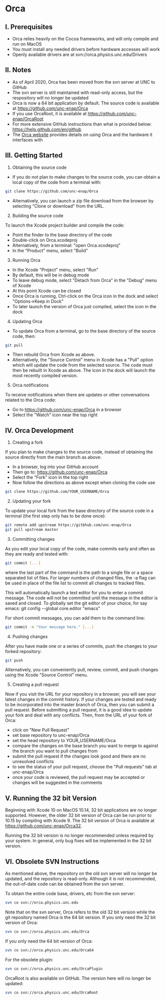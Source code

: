 Orca
====

I. Prerequisites
-------------

- Orca relies heavily on the Cocoa frameworks, and will only compile and run on MacOS
- You must install any needed drivers before hardware accesses will work
- Openly available drivers are at svn://orca.physics.unc.edu/Drivers


II. Notes
---------

- As of April 2020, Orca has been moved from the svn server at UNC to GitHub
- The svn server is still maintained with read-only access, but the respository will no longer be updated
- Orca is now a 64 bit application by default.  The source code is available at https://github.com/unc-enap/Orca
- If you use OrcaRoot, it is available at https://github.com/unc-enap/OrcaRoot
- For more extensive GitHub instructions than what is provided below: https://help.github.com/en/github
- The [Orca website](http://orca.physics.unc.edu) provides details on using Orca and the hardware it interfaces with


III. Getting Started
---------------

1.  Obtaining the source code
- If you do not plan to make changes to the source code, you can obtain a local copy of the code from a terminal with:
```bash
git clone https://github.com/unc-enap/Orca
```
- Alternatively, you can launch a zip file download from the browser by selecting "Clone or download" from the URL.

2.  Building the source code

To launch the Xcode project builder and compile the code:
- Point the finder to the base directory of the code
- Double-click on Orca.xcodeproj
- Alternatively, from a terminal: "open Orca.xcodeproj"
- In the "Product" menu, select "Build"

3.  Running Orca
- In the Xcode "Project" menu, select "Run"
- By default, this will be in debug mode
- To leave debug mode, select "Detach from Orca" in the "Debug" menu of Xcode
- At this point Xcode can be closed
- Once Orca is running, Ctrl-click on the Orca icon in the dock and select "Options->Keep in Dock"
- To later launch the version of Orca just compiled, select the icon in the dock

4.  Updating Orca
- To update Orca from a terminal, go to the base directory of the source code, then:
```bash
git pull
```
- Then rebuild Orca from Xcode as above.
- Alternatively, the "Source Control" menu in Xcode has a "Pull" option which will update the code from the selected source.
The code must then be rebuilt in Xcode as above.  The icon in the dock will launch the most recently compiled version.

5.  Orca notifications

To receive notifications when there are updates or other conversations related to the Orca code:
- Go to https://github.com/unc-enap/Orca in a browser
- Select the "Watch" icon near the top right


IV.  Orca Development
---------------------

1.  Creating a fork

If you plan to make changes to the source code, instead of obtaining the source directly from the main branch as above:
- In a browser, log into your GitHub account
- Then go to: https://github.com/unc-enap/Orca
- Select the "Fork" icon in the top right
- Now follow the directions as above except when cloning the code use
```bash
git clone https://github.com/YOUR_USERNAME/Orca
```

2.  Updating your fork

To update your local fork from the base directory of the source code in a terminal (the first step only has to be done once):
```bash
git remote add upstream https://gitbhub.com/unc-enap/Orca
git pull upstream master
```

3.  Committing changes

As you edit your local copy of the code, make commits early and often as they are ready and tested with:
```bash
git commit [...]
```
where the last part of the command is the path to a single file or a space separated list of files.  For larger numbers of changed files, the -a flag can be used in place of the file list to commit all changes to tracked files.

This will automatically launch a text editor for you to enter a commit message.
The code will not be committed until the message in the editor is saved and closed.
To globally set the git editor of your choice, for say emacs:
git config --global core.editor "emacs"

For short commit messages, you can add them to the command line:
```bash
git commit -m "Your message here." [...]
```

4.  Pushing changes

After you have made one or a series of commits, push the changes to your forked repository:
```bash
git push
```
Alternatively, you can conveniently pull, review, commit, and push changes using the Xcode "Source Control" menu.

5.  Creating a pull request

Now if you visit the URL for your repository in a browser, you will see your latest changes in the commit history.  If your changes are tested and ready to be incorporated into the master branch of Orca, then you can submit a pull request.  Before submitting a pull request, it is a good idea to update your fork and deal with any conflicts.  Then, from the URL of your fork of Orca:
- click on "New Pull Request"
- set base repository to unc-enap/Orca
- set the head repository to YOUR_USERNAME/Orca
- compare the changes on the base branch you want to merge to against the branch you want to pull changes from
- submit the pull request if the changes look good and there are no unresolved conflicts
- to see the status of your pull request, choose the "Pull requests" tab at unc-enap/Orca
- once your code is reviewed, the pull request may be accepted or changes will be suggested in the comments


V.  Running the 32 bit Version
------------------------------

Beginning with Xcode 10 on MacOS 10.14, 32 bit applications are no longer supported.  However, the older 32 bit version of Orca can be run prior to 10.15 by compiling with Xcode 9.  The 32 bit version of Orca is available at https://github.com/unc-enap/Orca32.

Running the 32 bit version is no longer recommended unless required by your system.  In general, only bug fixes will be implemented in the 32 bit version.


VI.  Obsolete SVN Instructions
------------------------------

As mentioned above, the repository on the old svn server will no longer be updated, and the repository is read-only.  Although it is not recommended, the out-of-date code can be obtained from the svn server.

To obtain the entire code base, drivers, etc from the svn server:
```bash
svn co svn://orca.physics.unc.edu
```

Note that on the svn server, Orca refers to the old 32 bit version while the git repository named Orca is the 64 bit version.
If you only need the 32 bit version of Orca:
```bash
svn co svn://orca.physics.unc.edu/Orca
```

If you only need the 64 bit version of Orca:
```bash
svn co svn://orca.physics.unc.edu/Orca64
```

For the obsolete plugin:
```bash
svn co svn://orca.physics.unc.edu/OrcaPlugin
```

OrcaRoot is also available on GitHub.  The version here will no longer be updated:
```bash
svn co svn://orca.physics.unc.edu/OrcaRoot
```


